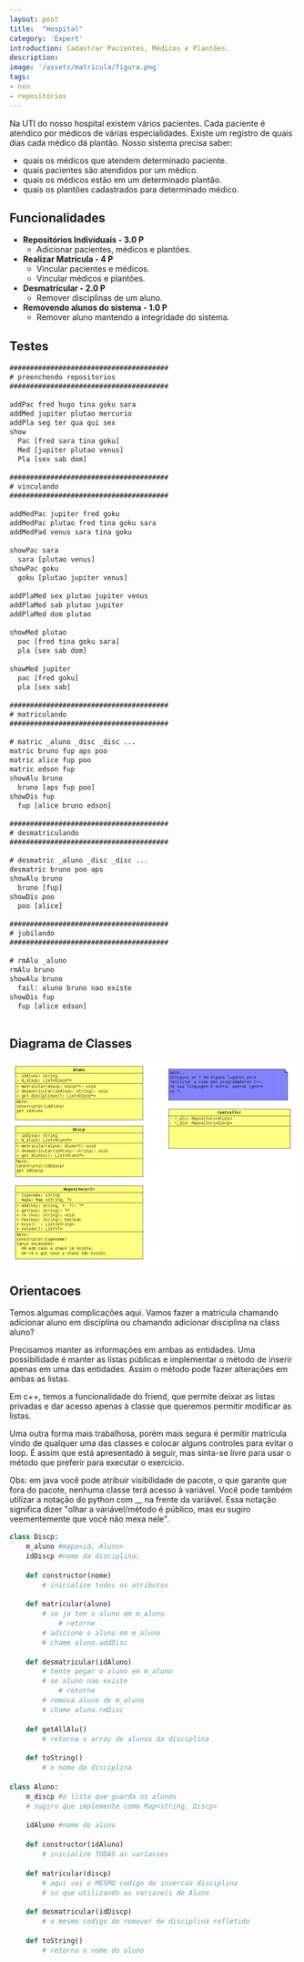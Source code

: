 ```yaml
---
layout: post
title:  "Hospital"
category: 'Expert'
introduction: Cadastrar Pacientes, Médicos e Plantões.
description: 
image: '/assets/matricula/figura.png'
tags:
- nxn
- repositórios
---
```


Na UTI do nosso hospital existem vários pacientes. Cada paciente é atendico por médicos de várias especialidades. Existe um registro de quais dias cada médico dá plantão. Nosso sistema precisa saber: 

- quais os médicos que atendem determinado paciente.
- quais pacientes são atendidos por um médico.
- quais os médicos estão em um determinado plantão.
- quais os plantões cadastrados para determinado médico.

## Funcionalidades

- **Repositórios Individuais - 3.0 P**
    - Adicionar pacientes, médicos e plantões.
- **Realizar Matrícula - 4 P**
    - Vincular pacientes e médicos.
    - Vincular médicos e plantões.
- **Desmatricular - 2.0 P**
    - Remover disciplinas de um aluno.
- **Removendo alunos do sistema - 1.0 P**
    - Remover aluno mantendo a integridade do sistema.


## Testes

```
#######################################
# preenchendo repositorios
#######################################

addPac fred hugo tina goku sara
addMed jupiter plutao mercurio
addPla seg ter qua qui sex
show
  Pac [fred sara tina goku]
  Med [jupiter plutao venus]
  Pla [sex sab dom]

#######################################
# vinculando
#######################################

addMedPac jupiter fred goku
addMedPac plutao fred tina goku sara
addMedPad venus sara tina goku

showPac sara
  sara [plutao venus]
showPac goku
  goku [plutao jupiter venus]

addPlaMed sex plutao jupiter venus
addPlaMed sab plutao jupiter
addPlaMed dom plutao

showMed plutao
  pac [fred tina goku sara]
  pla [sex sab dom]

showMed jupiter
  pac [fred goku]
  pla [sex sab]

#######################################
# matriculando
#######################################

# matric _aluno _disc _disc ...
matric bruno fup aps poo
matric alice fup poo
matric edson fup
showAlu bruno
  bruno [aps fup poo]
showDis fup
  fup [alice bruno edson]

#######################################
# desmatriculando
#######################################

# desmatric _aluno _disc _disc ...
desmatric bruno poo aps
showAlu bruno
  bruno [fup]
showDis poo
  poo [alice]

#######################################
# jubilando
#######################################

# rmAlu _aluno
rmAlu bruno
showAlu bruno
  fail: aluno bruno nao existe
showDis fup
  fup [alice edson]


```

## Diagrama de Classes

![](/assets/matricula/diagrama.png)

## Orientacoes

Temos algumas complicações aqui. Vamos fazer a matricula chamando
adicionar aluno em disciplina ou chamando adicionar disciplina na
class aluno?

Precisamos manter as informações em ambas as entidades. Uma possibilidade
é manter as listas públicas e implementar o método de inserir apenas
em uma das entidades. Assim o método pode fazer alterações em ambas
as listas.

Em c++, temos a funcionalidade do friend, que permite deixar as listas
privadas e dar acesso apenas à classe que queremos permitir modificar as
listas.

Uma outra forma mais trabalhosa, porém mais segura é permitir matrícula
vindo de qualquer uma das classes e colocar alguns controles para evitar
o loop. É assim que está apresentado à seguir, mas sinta-se livre para
usar o método que preferir para executar o exercício.

Obs: em java você pode atribuir visibilidade de pacote, o que garante que
fora do pacote, nenhuma classe terá acesso à variável. Você pode também
utilizar a notação do python com __ na frente da variável. Essa notação
significa dizer "olhar a variável/método é público, mas eu sugiro veementemente
que você não mexa nele".

``` python
class Discp:
    m_aluno #mapa<id, Aluno>
    idDiscp #nome da disciplina;

    def constructor(nome)
        # inicialize todos os atributos

    def matricular(aluno)
        # se ja tem o aluno em m_aluno
            # retorne
        # adicione o aluno em m_aluno
        # chame aluno.addDisc

    def desmatricular(idAluno)
        # tente pegar o aluno em m_aluno
        # se aluno nao existe
            # retorne
        # remova aluno de m_aluno
        # chame aluno.rmDisc
    
    def getAllAlu()
        # retorna o array de alunos da disciplina

    def toString()
        # o nome da disciplina

class Aluno:
    m_discp #a lista que guarda os alunos
    # sugiro que implemente como Map<string, Discp>

    idAluno #nome do aluno

    def constructor(idAluno)
        # inicialize TODAS as variavies

    def matricular(discp)
        # aqui vai o MESMO codigo de insercao disciplina
        # so que utilizando as variaveis de Aluno

    def desmatricular(idDiscp)
        # o mesmo codigo de remover de disciplina refletido

    def toString()
        # retorna o nome do aluno

```


